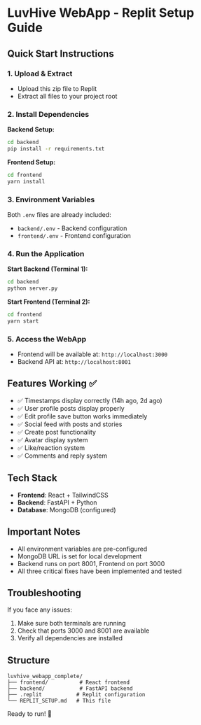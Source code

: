# LuvHive WebApp - Replit Setup Guide

## Quick Start Instructions

### 1. Upload & Extract
- Upload this zip file to Replit
- Extract all files to your project root

### 2. Install Dependencies

**Backend Setup:**
```bash
cd backend
pip install -r requirements.txt
```

**Frontend Setup:**
```bash
cd frontend
yarn install
```

### 3. Environment Variables
Both `.env` files are already included:
- `backend/.env` - Backend configuration
- `frontend/.env` - Frontend configuration

### 4. Run the Application

**Start Backend (Terminal 1):**
```bash
cd backend
python server.py
```

**Start Frontend (Terminal 2):**
```bash
cd frontend
yarn start
```

### 5. Access the WebApp
- Frontend will be available at: `http://localhost:3000`
- Backend API at: `http://localhost:8001`

## Features Working ✅
- ✅ Timestamps display correctly (14h ago, 2d ago)
- ✅ User profile posts display properly
- ✅ Edit profile save button works immediately
- ✅ Social feed with posts and stories
- ✅ Create post functionality
- ✅ Avatar display system
- ✅ Like/reaction system
- ✅ Comments and reply system

## Tech Stack
- **Frontend**: React + TailwindCSS
- **Backend**: FastAPI + Python
- **Database**: MongoDB (configured)

## Important Notes
- All environment variables are pre-configured
- MongoDB URL is set for local development
- Backend runs on port 8001, Frontend on port 3000
- All three critical fixes have been implemented and tested

## Troubleshooting
If you face any issues:
1. Make sure both terminals are running
2. Check that ports 3000 and 8001 are available
3. Verify all dependencies are installed

## Structure
```
luvhive_webapp_complete/
├── frontend/          # React frontend
├── backend/           # FastAPI backend
├── .replit           # Replit configuration
└── REPLIT_SETUP.md   # This file
```

Ready to run! 🚀